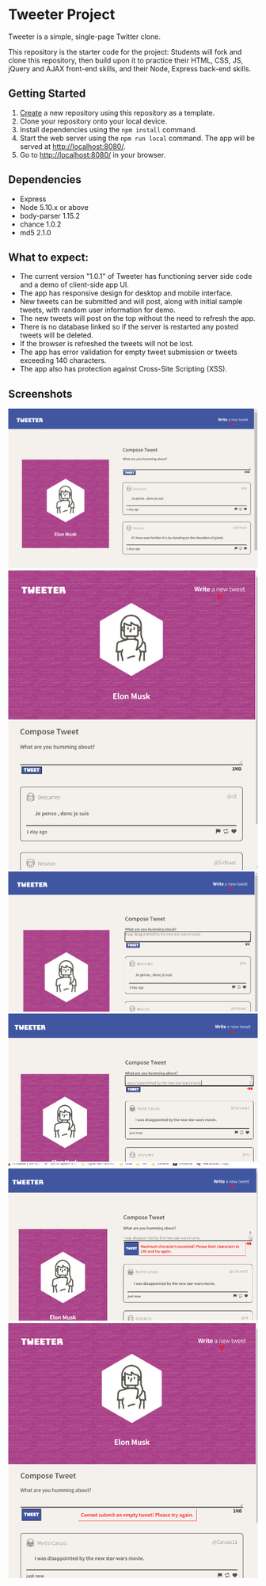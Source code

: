 # Tweeter Project

Tweeter is a simple, single-page Twitter clone.

This repository is the starter code for the project: Students will fork and clone this repository, then build upon it to practice their HTML, CSS, JS, jQuery and AJAX front-end skills, and their Node, Express back-end skills.

## Getting Started

1. [Create](https://docs.github.com/en/repositories/creating-and-managing-repositories/creating-a-repository-from-a-template) a new repository using this repository as a template.
2. Clone your repository onto your local device.
3. Install dependencies using the `npm install` command.
3. Start the web server using the `npm run local` command. The app will be served at <http://localhost:8080/>.
4. Go to <http://localhost:8080/> in your browser.

## Dependencies

- Express
- Node 5.10.x or above
- body-parser 1.15.2
- chance 1.0.2
- md5 2.1.0

## What to expect:

- The current version "1.0.1" of Tweeter has functioning server side code and a demo of client-side app UI.
- The app has responsive design for desktop and mobile interface.
- New tweets can be submitted and will post, along with initial sample tweets, with random user information for demo.
- The new tweets will post on the top without the need to refresh the app.
- There is no database linked so if the server is restarted any posted tweets will be deleted.
- If the browser is refreshed the tweets will not be lost.
- The app has error validation for empty tweet submission or tweets exceeding 140 characters.
- The app also has protection against Cross-Site Scripting (XSS).

## Screenshots

!["Screenshot of desktop home page"](https://github.com/raheelbennett/tweeter/blob/master/docs/Desktop-Home-Page.PNG?raw=true)
!["Screenshot of mobile home page](https://github.com/raheelbennett/tweeter/blob/master/docs/Mobile-Home-Page.PNG?raw=true)
!["Screenshot of dynamic character count"](https://github.com/raheelbennett/tweeter/blob/master/docs/Character-Counter.PNG?raw=true)
!["Screenshot of chracters exeeding"](https://github.com/raheelbennett/tweeter/blob/master/docs/Characters-Exceeded.PNG?raw=true)
!["Screenshot of error validation for max charcters"](https://github.com/raheelbennett/tweeter/blob/master/docs/Error-Validation.PNG?raw=true)
!["Screenshot of error validation for empty tweet"](https://github.com/raheelbennett/tweeter/blob/master/docs/Error-Validation-2-Mobile.PNG?raw=true)